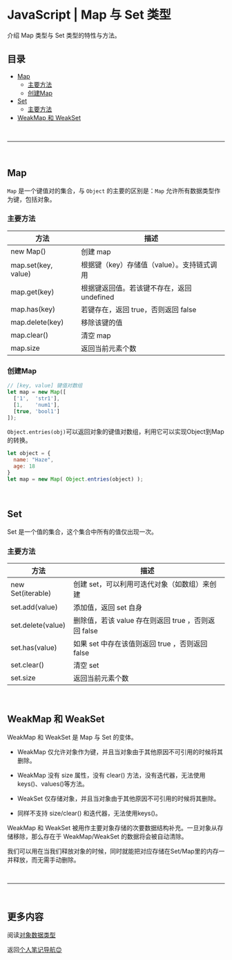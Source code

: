 # JavaScript | Map 与 Set 类型 <!-- omit in toc -->

介绍 Map 类型与 Set 类型的特性与方法。

## 目录 <!-- omit in toc -->

- [Map](#map)
  - [主要方法](#主要方法)
  - [创建Map](#创建map)
- [Set](#set)
  - [主要方法](#主要方法-1)
- [WeakMap 和 WeakSet](#weakmap-和-weakset)


<br>

---

<br>

## Map

`Map` 是一个键值对的集合，与 `Object` 的主要的区别是：`Map` 允许所有数据类型作为键，包括对象。

### 主要方法

| 方法                | 描述                                       |
| ------------------- | ------------------------------------------ |
| new Map()           | 创建 map                                   |
| map.set(key, value) | 根据键（key）存储值（value）。支持链式调用 |
| map.get(key)        | 根据键返回值。若该键不存在，返回 undefined |
| map.has(key)        | 若键存在，返回 true，否则返回 false        |
| map.delete(key)     | 移除该键的值                               |
| map.clear()         | 清空 map                                   |
| map.size            | 返回当前元素个数                           |

### 创建Map

```js
// [key, value] 键值对数组
let map = new Map([
  ['1',  'str1'],
  [1,    'num1'],
  [true, 'bool1']
]);
```

`Object.entries(obj)`可以返回对象的键值对数组，利用它可以实现Object到Map的转换。

```js
let object = {
  name: "Haze",
  age: 18
}
let map = new Map( Object.entries(object) );
```

<br>

## Set

Set 是一个值的集合，这个集合中所有的值仅出现一次。

### 主要方法

| 方法              | 描述                                                |
| ----------------- | --------------------------------------------------- |
| new Set(iterable) | 创建 set，可以利用可迭代对象（如数组）来创建        |
| set.add(value)    | 添加值，返回 set 自身                               |
| set.delete(value) | 删除值，若该 value 存在则返回 true ，否则返回 false |
| set.has(value)    | 如果 set 中存在该值则返回 true ，否则返回 false     |
| set.clear()       | 清空 set                                            |
| set.size          | 返回当前元素个数                                    |

<br>

## WeakMap 和 WeakSet

WeakMap 和 WeakSet 是 Map 与 Set 的变体。

- WeakMap 仅允许对象作为键，并且当对象由于其他原因不可引用的时候将其删除。
- WeakMap 没有 size 属性，没有 clear() 方法，没有迭代器，无法使用keys()、values()等方法。

- WeakSet 仅存储对象，并且当对象由于其他原因不可引用的时候将其删除。
- 同样不支持 size/clear() 和迭代器，无法使用keys()。

WeakMap 和 WeakSet 被用作主要对象存储的次要数据结构补充。一旦对象从存储移除，那么存在于 WeakMap/WeakSet 的数据将会被自动清除。

我们可以用在当我们释放对象的时候，同时就能把对应存储在Set/Map里的内存一并释放，而无需手动删除。

<br>

---

<br>

## 更多内容 <!-- omit in toc -->

阅读[对象数据类型](8.Objects对象类型.md)

返回[个人笔记导航😊](../README.md)

